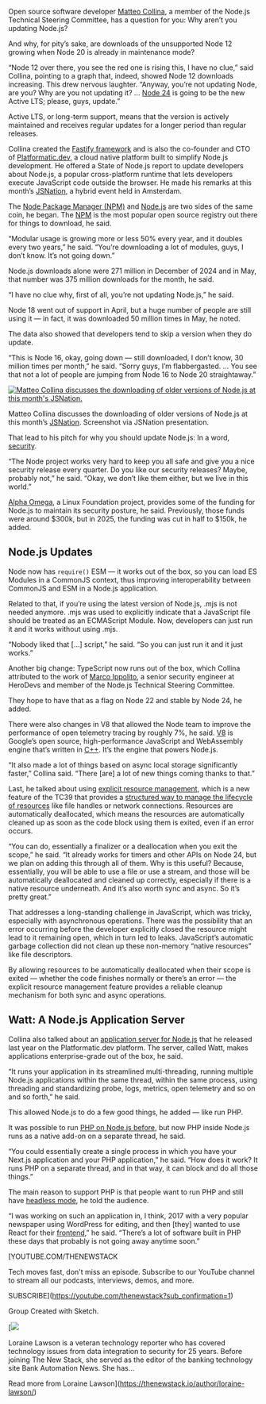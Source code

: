 Open source software developer [Matteo Collina](https://github.com/mcollina), a member of the Node.js Technical Steering Committee, has a question for you: Why aren’t you updating Node.js?

And why, for pity’s sake, are downloads of the unsupported Node 12 growing when Node 20 is already in maintenance mode?

“Node 12 over there, you see the red one is rising this, I have no clue,” said Collina, pointing to a graph that, indeed, showed Node 12 downloads increasing. This drew nervous laughter. “Anyway, you’re not updating Node, are you? Why are you not updating it? … [Node 24](https://nodejs.org/en/blog/release/v24.0.0) is going to be the new Active LTS; please, guys, update.”

Active LTS, or long-term support, means that the version is actively maintained and receives regular updates for a longer period than regular releases.

Collina created the [Fastify framework](https://thenewstack.io/introducing-fastify-speedy-node-js-web-framework/) and is also the co-founder and CTO of [Platformatic.dev](https://platformatic.dev/), a cloud native platform built to simplify Node.js development. He offered a State of Node.js report to update developers about Node.js, a popular cross-platform runtime that lets developers execute JavaScript code outside the browser. He made his remarks at this month’s [JSNation](https://jsnation.com/), a hybrid event held in Amsterdam.

The [Node Package Manager (NPM)](https://www.npmjs.com/) and [Node.js](https://thenewstack.io/whats-in-the-new-node-js-and-how-do-you-install-it/) are two sides of the same coin, he began. The [NPM](https://thenewstack.io/npm-security-woes-continue-amidst-a-series-of-cdn-attacks/) is the most popular open source registry out there for things to download, he said.

“Modular usage is growing more or less 50% every year, and it doubles every two years,” he said. “You’re downloading a lot of modules, guys, I don’t know. It’s not going down.”

Node.js downloads alone were 271 million in December of 2024 and in May, that number was 375 million downloads for the month, he said.

“I have no clue why, first of all, you’re not updating Node.js,” he said.

Node 18 went out of support in April, but a huge number of people are still using it — in fact, it was downloaded 50 million times in May, he noted.

The data also showed that developers tend to skip a version when they do update.

“This is Node 16, okay, going down — still downloaded, I don’t know, 30 million times per month,” he said. “Sorry guys, I’m flabbergasted. … You see that not a lot of people are jumping from Node 16 to Node 20 straightaway.”

[![Matteo Collina discusses the downloading of older versions of Node.js at this month's JSNation.](https://cdn.thenewstack.io/media/2025/06/bc38eba7-flabberghasted_node.jpg)](https://cdn.thenewstack.io/media/2025/06/bc38eba7-flabberghasted_node.jpg)

Matteo Collina discusses the downloading of older versions of Node.js at this month’s [JSNation](https://jsnation.com/). Screenshot via JSNation presentation.

That lead to his pitch for why you should update Node.js: In a word, [security](https://thenewstack.io/nodejs-interactive-security/).

“The Node project works very hard to keep you all safe and give you a nice security release every quarter. Do you like our security releases? Maybe, probably not,” he said. “Okay, we don’t like them either, but we live in this world.”

[Alpha Omega](https://alpha-omega.dev/), a Linux Foundation project, provides some of the funding for Node.js to maintain its security posture, he said. Previously, those funds were around $300k, but in 2025, the funding was cut in half to $150k, he added.

## Node.js Updates

Node now has `require()` ESM — it works out of the box, so you can load ES Modules in a CommonJS context, thus improving interoperability between CommonJS and ESM in a Node.js application.

Related to that, if you’re using the latest version of Node.js, .mjs is not needed anymore. .mjs was used to explicitly indicate that a JavaScript file should be treated as an ECMAScript Module. Now, developers can just run it and it works without using .mjs.

“Nobody liked that […] script,” he said. “So you can just run it and it just works.”

Another big change: TypeScript now runs out of the box, which Collina attributed to the work of [Marco Ippolito](https://github.com/marco-ippolito), a senior security engineer at HeroDevs and member of the Node.js Technical Steering Committee.

They hope to have that as a flag on Node 22 and stable by Node 24, he added.

There were also changes in V8 that allowed the Node team to improve the performance of open telemetry tracing by roughly 7%, he said. [V8](https://v8.dev/) is Google’s open source, high-performance JavaScript and WebAssembly engine that’s written in [C++](https://thenewstack.io/bjarne-stroustrup-on-how-he-sees-c-evolving/). It’s the engine that powers Node.js.

“It also made a lot of things based on async local storage significantly faster,” Collina said. “There [are] a lot of new things coming thanks to that.”

Last, he talked about using [explicit resource management](https://github.com/tc39/proposal-explicit-resource-management), which is a new feature of the TC39 that provides a [structured way to manage the lifecycle of resources](https://dev.to/zacharylee/explicit-resource-management-in-js-the-using-keyword-d9f#) like file handles or network connections. Resources are automatically deallocated, which means the resources are automatically cleaned up as soon as the code block using them is exited, even if an error occurs.

“You can do, essentially a finalizer or a deallocation when you exit the scope,” he said. “It already works for timers and other APIs on Node 24, but we plan on adding this through all of them. Why is this useful? Because, essentially, you will be able to use a file or use a stream, and those will be automatically deallocated and cleaned up correctly, especially if there is a native resource underneath. And it’s also worth sync and async. So it’s pretty great.”

That addresses a long-standing challenge in JavaScript, which was tricky, especially with asynchronous operations. There was the possibility that an error occurring before the developer explicitly closed the resource might lead to it remaining open, which in turn led to leaks. JavaScript’s automatic garbage collection did not clean up these non-memory “native resources” like file descriptors.

By allowing resources to be automatically deallocated when their scope is exited — whether the code finishes normally or there’s an error — the explicit resource management feature provides a reliable cleanup mechanism for both sync and async operations.

## Watt: A Node.js Application Server

Collina also talked about an [application server for Node.js](https://blog.platformatic.dev/introducing-the-node-application-platform) that he released last year on the Platformatic.dev platform. The server, called Watt, makes applications enterprise-grade out of the box, he said.

“It runs your application in its streamlined multi-threading, running multiple Node.js applications within the same thread, within the same process, using threading and standardizing probe, logs, metrics, open telemetry and so on and so forth,” he said.

This allowed Node.js to do a few good things, he added — like run PHP.

It was possible to run [PHP on Node.js before,](https://medium.com/@MartinMouritzen/how-to-run-php-in-node-js-and-why-you-probably-shouldnt-do-that-fb12abe955b0) but now PHP inside Node.js runs as a native add-on on a separate thread, he said.

“You could essentially create a single process in which you have your Next.js application and your PHP application,” he said. “How does it work? It runs PHP on a separate thread, and in that way, it can block and do all those things.”

The main reason to support PHP is that people want to run PHP and still have [headless mode](https://thenewstack.io/maximizing-headless-architecture-a-guide-for-developer-teams/), he told the audience.

“I was working on such an application in, I think, 2017 with a very popular newspaper using WordPress for editing, and then [they] wanted to use React for their [frontend](https://roadmap.sh/frontend),” he said. “There’s a lot of software built in PHP these days that probably is not going away anytime soon.”

[YOUTUBE.COM/THENEWSTACK

Tech moves fast, don't miss an episode. Subscribe to our YouTube
channel to stream all our podcasts, interviews, demos, and more.

SUBSCRIBE](https://youtube.com/thenewstack?sub_confirmation=1)

Group
Created with Sketch.

[![](https://thenewstack.io/wp-content/uploads/2023/08/4de88b83-4756312a-326a38b7-lorainelawson2-600x600-1-600x600.jpeg)

Loraine Lawson is a veteran technology reporter who has covered technology issues from data integration to security for 25 years. Before joining The New Stack, she served as the editor of the banking technology site Bank Automation News. She has...

Read more from Loraine Lawson](https://thenewstack.io/author/loraine-lawson/)